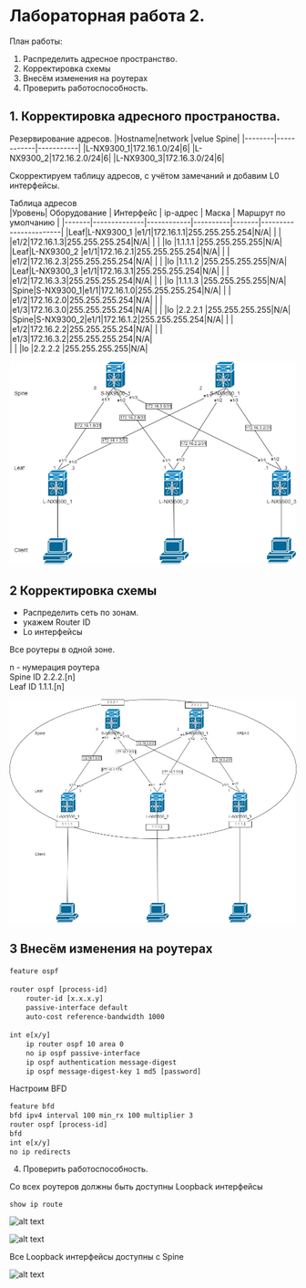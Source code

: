 # Лабораторная работа 2.

План работы:

1) Распределить адресное пространство.
2) Корректировка схемы
3) Внесём изменения на роутерах
4) Проверить работоспособность.

## 1. Корректировка адресного пространоства.

Резервирование адресов.
|Hostname|network     |velue Spine|
|--------|------------|-----------|
|L-NX9300_1|172.16.1.0/24|6|
|L-NX9300_2|172.16.2.0/24|6|
|L-NX9300_3|172.16.3.0/24|6|

Скорректируем таблицу адресов, с учётом замечаний и добавим L0 интерфейсы.

Таблица адресов  
|Уровень| Оборудование | Интерфейс  | ip-адрес | Маска |  Маршрут по умолчанию |
|-------|--------------|------------|----------|-------|-----------------------|
|Leaf|L-NX9300_1 |e1/1|172.16.1.1|255.255.255.254|N/A|
|    |           |e1/2|172.16.1.3|255.255.255.254|N/A|
|    |           |lo  |1.1.1.1   |255.255.255.255|N/A|
|Leaf|L-NX9300_2 |e1/1|172.16.2.1|255.255.255.254|N/A|
|    |           |e1/2|172.16.2.3|255.255.255.254|N/A|
|    |           |lo  |1.1.1.2   |255.255.255.255|N/A|
|Leaf|L-NX9300_3 |e1/1|172.16.3.1|255.255.255.254|N/A|
|    |           |e1/2|172.16.3.3|255.255.255.254|N/A|
|    |           |lo  |1.1.1.3   |255.255.255.255|N/A|
|Spine|S-NX9300_1|e1/1|172.16.1.0|255.255.255.254|N/A|
|     |          |e1/2|172.16.2.0|255.255.255.254|N/A|
|     |          |e1/3|172.16.3.0|255.255.255.254|N/A|
|     |          |lo  |2.2.2.1   |255.255.255.255|N/A|
|Spine|S-NX9300_2|e1/1|172.16.1.2|255.255.255.254|N/A|
|     |          |e1/2|172.16.2.2|255.255.255.254|N/A|
|     |          |e1/3|172.16.3.2|255.255.255.254|N/A|  
|     |          |lo  |2.2.2.2   |255.255.255.255|N/A|

![Alt text](lab2.png)

## 2 Корректировка схемы

 - Распределить сеть по зонам.
 - укажем Router ID
 - Lo интерфейсы

Все роутеры в одной зоне.

n - нумерация роутера  
Spine ID 2.2.2.[n]  
Leaf ID 1.1.1.[n]  

![alt text](lab2_3.drawio.png)

## 3 Внесём изменения на роутерах


```
feature ospf

router ospf [process-id]
    router-id [x.x.x.y]
    passive-interface default
    auto-cost reference-bandwidth 1000

int e[x/y]
    ip router ospf 10 area 0
    no ip ospf passive-interface
    ip ospf authentication message-digest
    ip ospf message-digest-key 1 md5 [password]
``````
Настроим BFD

```
feature bfd
bfd ipv4 interval 100 min_rx 100 multiplier 3
router ospf [process-id]
bfd
int e[x/y]
no ip redirects

```

4) Проверить работоспособность.

Со всех роутеров должны быть доступны Loopback интерфейсы

```
show ip route
```
![alt text](lab2_5.drawio.png)


![alt text](lab2_4.drawio.png)

Все Loopback интерфейсы доступны с Spine

![alt text](lab2_6.drawio.png)
